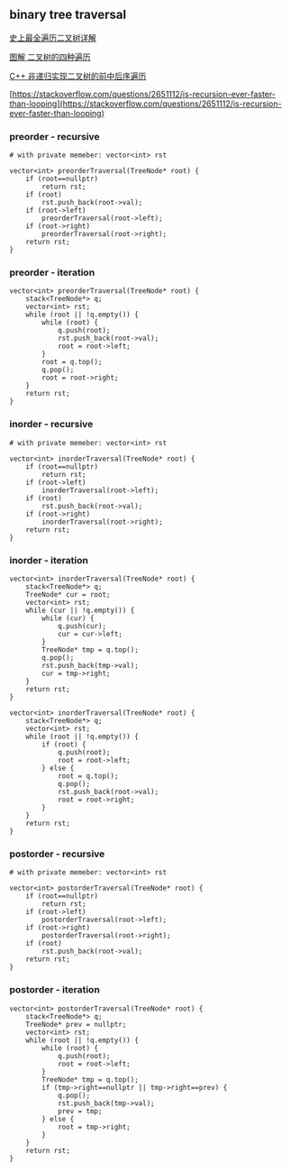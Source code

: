 ## binary tree traversal

[史上最全遍历二叉树详解](https://leetcode-cn.com/problems/binary-tree-preorder-traversal/solution/leetcodesuan-fa-xiu-lian-dong-hua-yan-shi-xbian-2/)

[图解 二叉树的四种遍历](https://leetcode-cn.com/problems/binary-tree-preorder-traversal/solution/tu-jie-er-cha-shu-de-si-chong-bian-li-by-z1m/)

[C++ 非递归实现二叉树的前中后序遍历](http://www.codebaoku.com/it-c/it-c-230036.html)

[https://stackoverflow.com/questions/2651112/is-recursion-ever-faster-than-looping](https://stackoverflow.com/questions/2651112/is-recursion-ever-faster-than-looping)

### preorder - recursive

```
# with private memeber: vector<int> rst

vector<int> preorderTraversal(TreeNode* root) {
    if (root==nullptr)
        return rst;
    if (root)
        rst.push_back(root->val);
    if (root->left)
        preorderTraversal(root->left);
    if (root->right)
        preorderTraversal(root->right);
    return rst;
}
```

### preorder - iteration

```
vector<int> preorderTraversal(TreeNode* root) {
    stack<TreeNode*> q;
    vector<int> rst;
    while (root || !q.empty()) {
        while (root) {
            q.push(root);
            rst.push_back(root->val);
            root = root->left;
        }
        root = q.top();
        q.pop();
        root = root->right;
    }
    return rst;
}
```

### inorder - recursive

```
# with private memeber: vector<int> rst

vector<int> inorderTraversal(TreeNode* root) {
    if (root==nullptr)
        return rst;
    if (root->left)
        inorderTraversal(root->left);
    if (root)
        rst.push_back(root->val);
    if (root->right)
        inorderTraversal(root->right);
    return rst;
}
```

### inorder - iteration

```
vector<int> inorderTraversal(TreeNode* root) {
    stack<TreeNode*> q;
    TreeNode* cur = root;
    vector<int> rst;
    while (cur || !q.empty()) {
        while (cur) {
            q.push(cur);
            cur = cur->left;
        }
        TreeNode* tmp = q.top();
        q.pop();
        rst.push_back(tmp->val);
        cur = tmp->right;
    }
    return rst;
}
```

```
vector<int> inorderTraversal(TreeNode* root) {
    stack<TreeNode*> q;
    vector<int> rst;
    while (root || !q.empty()) {
        if (root) {
            q.push(root);
            root = root->left;
        } else {
            root = q.top();
            q.pop();
            rst.push_back(root->val);
            root = root->right;
        }
    }
    return rst;
}
```

### postorder - recursive

```
# with private memeber: vector<int> rst

vector<int> postorderTraversal(TreeNode* root) {
    if (root==nullptr)
        return rst;
    if (root->left)
        postorderTraversal(root->left);
    if (root->right)
        postorderTraversal(root->right);
    if (root)
        rst.push_back(root->val);
    return rst;
}
```

### postorder - iteration

```
vector<int> postorderTraversal(TreeNode* root) {
    stack<TreeNode*> q;
    TreeNode* prev = nullptr;
    vector<int> rst;
    while (root || !q.empty()) {
        while (root) {
            q.push(root);
            root = root->left;
        }
        TreeNode* tmp = q.top();
        if (tmp->right==nullptr || tmp->right==prev) {
            q.pop();
            rst.push_back(tmp->val);
            prev = tmp;
        } else {
            root = tmp->right;
        }
    }
    return rst;
}
```
